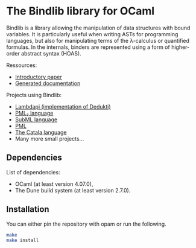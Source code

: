 The Bindlib library for OCaml
=============================

Bindlib is a library allowing the manipulation of data structures
with bound variables. It is particularly useful when writing ASTs
for programming languages, but also for manipulating terms of the
λ-calculus or quantified formulas. In the internals,  binders are
represented using a form of higher-order abstract syntax (HOAS).

Ressources:
 - [Introductory paper](https://eptcs.web.cse.unsw.edu.au/paper.cgi?LFMTP2018.4)
 - [Generated documentation](https://rlepigre.github.io/ocaml-bindlib/ocamldoc/Bindlib.html)

Projects using Bindlib:
 - [Lambdapi (implementation of Dedukti)](https://github.com/rlepigre/lambdapi)
 - [PML₂ language](https://github.com/rlepigre/pml)
 - [SubML language](https://rlepigre.github.io/subml/)
 - [PML](https://lama.univ-savoie.fr/tracpml)
 - [The Catala language](https://catala-lang.org/)
 - Many more small projects...

Dependencies
------------

List of dependencies:
 - OCaml (at least version 4.07.0),
 - The Dune build system (at least version 2.7.0).

Installation
------------

You can either pin the repository with opam or run the following.
```bash
make
make install
```
